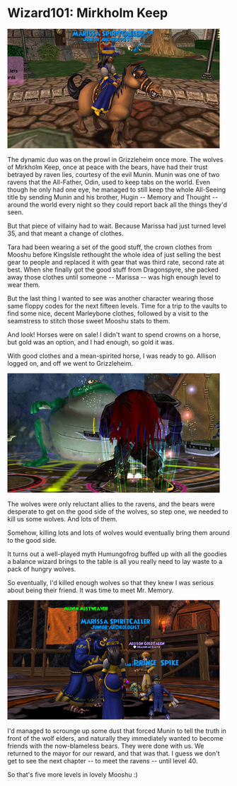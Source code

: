 # Wizard101: Mirkholm Keep

![She's quite the clotheshorse.](../uploads/2009/11/WizardGraphicalClient-2009-11-21-17-07-31-90.jpg "She's quite the clotheshorse.")

The dynamic duo was on the prowl in Grizzleheim once more. The wolves of Mirkholm Keep, once at peace with the bears, have had their trust betrayed by raven lies, courtesy of the evil Munin. Munin was one of two ravens that the All-Father, Odin, used to keep tabs on the world. Even though he only had one eye, he managed to still keep the whole All-Seeing title by sending Munin and his brother, Hugin -- Memory and Thought -- around the world every night so they could report back all the things they'd seen.

But that piece of villainy had to wait. Because Marissa had just turned level 35, and that meant a change of clothes.

Tara had been wearing a set of the good stuff, the crown clothes from Mooshu before KingsIsle rethought the whole idea of just selling the best gear to people and replaced it with gear that was third rate, second rate at best. When she finally got the good stuff from Dragonspyre, she packed away those clothes until someone -- Marissa -- was high enough level to wear them.

But the last thing I wanted to see was another character wearing those same floppy codes for the next fifteen levels. Time for a trip to the vaults to find some nice, decent Marleybone clothes, followed by a visit to the seamstress to stitch those sweet Mooshu stats to them.

And look! Horses were on sale! I didn't want to spend crowns on a horse, but gold was an option, and I had enough, so gold it was.

With good clothes and a mean-spirited horse, I was ready to go. Allison logged on, and off we went to Grizzleheim.

![Frogs are the secret weapons](../uploads/2009/11/WizardGraphicalClient-2009-11-21-17-40-20-74.jpg "Frogs are the secret weapons")

The wolves were only reluctant allies to the ravens, and the bears were desperate to get on the good side of the wolves, so step one, we needed to kill us some wolves. And lots of them.

Somehow, killing lots and lots of wolves would eventually bring them around to the good side.

It turns out a well-played myth Humungofrog buffed up with all the goodies a balance wizard brings to the table is all you really need to lay waste to a pack of hungry wolves.

So eventually, I'd killed enough wolves so that they knew I was serious about being their friend. It was time to meet Mr. Memory.

![Friends at last!](../uploads/2009/11/WizardGraphicalClient-2009-11-21-18-47-49-61.jpg "Friends at last!")

I'd managed to scrounge up some dust that forced Munin to tell the truth in front of the wolf elders, and naturally they immediately wanted to become friends with the now-blameless bears. They were done with us. We returned to the mayor for our reward, and that was that. I guess we don't get to see the next chapter -- to meet the ravens -- until level 40.

So that's five more levels in lovely Mooshu :)

